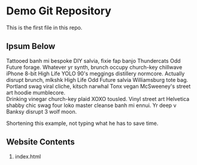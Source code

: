 # Demo Git Repository

This is the first file in this repo.

## Ipsum Below

Tattooed banh mi bespoke DIY salvia, fixie fap banjo Thundercats Odd Future 
forage. Whatever yr synth, brunch occupy church-key chillwave iPhone 8-bit
High Life YOLO 90's meggings distillery normcore. Actually disrupt brunch,
mlkshk High Life Odd Future salvia Williamsburg tote bag.  Portland swag viral 
cliche, kitsch narwhal Tonx vegan McSweeney's street art hoodie mumblecore.  
Drinking vinegar church-key plaid XOXO tousled. Vinyl street art Helvetica shabby
chic swag four loko master cleanse banh mi ennui. Yr deep v Banksy disrupt 3
wolf moon.

Shortening this example, not typing what he has to save time.

## Website Contents
1. index.html